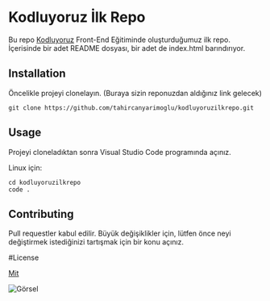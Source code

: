 # Kodluyoruz İlk Repo

Bu repo [Kodluyoruz](https://www.kodluyoruz.org) Front-End Eğitiminde oluşturduğumuz ilk repo. İçerisinde bir adet README dosyası, bir adet de index.html barındırıyor.

## Installation
Öncelikle projeyi clonelayın. (Buraya sizin reponuzdan aldığınız link gelecek)

```
git clone https://github.com/tahircanyarimoglu/kodluyoruzilkrepo.git
````
## Usage
Projeyi cloneladıktan sonra Visual Studio Code programında açınız.

Linux için:

```linux
cd kodluyoruzilkrepo
code .
````

## Contributing
Pull requestler kabul edilir. Büyük değişiklikler için, lütfen önce neyi değiştirmek istediğinizi tartışmak için bir konu açınız.

#License 

[Mit](https://choosealicense.com/licenses/mit/)

![Görsel](https://raw.githubusercontent.com/Kodluyoruz/taskforce/main/git/odev1/figures/github.png)